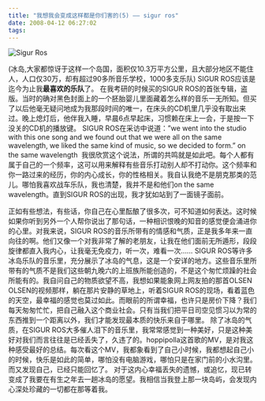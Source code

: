 ```yaml
---
title: "我想我会变成这样都是你们害的(5) —— sigur ros"
date: 2008-04-12 06:27:02
tags:
---
```


![Sigur Ros](../../../images/2008/sigurtop.jpg) 

(冰岛,大家都惊讶于这样一个岛国，面积仅10.3万平方公里，且大部分地区不能住人，人口仅30万，却有超过90多所音乐学校，1000多支乐队) SIGUR ROS应该是迄今为止我**最喜欢的乐队**了。 在我考研的时候买的SIGUR ROS的首张专辑，盗版。当时的确对黑色封面上的一个胚胎婴儿里面藏着怎么样的音乐一无所知。但买了以后他毫无疑问地成为我那段时间的唯一，在床头的CD机里几乎没有取出来过。晚上熄灯后，他伴我入睡，早晨6点早起床，习惯赖在床上一会，于是按一下没关的CD机的播放键。 SIGUR ROS在采访中说道：”we went into the studio with this one song and we found out that we were all on the same wavelength, we liked the same kind of music, so we decided to form.” on the same wavelength  我很欣赏这个说法，所谓的共鸣就是如此吧。每个人都有属于自己的一个频率，这可以用来解释有些音乐打动别人却不打动你。这个频率和你一路过来的经历，你的内心成长，你的性格相关。我自认我绝不是朋克那类的范儿。哪怕我喜欢战车乐队，我也清楚，我并不是和他们on the same wavelength。直到SIGUR ROS的出现，我才犹如站到了一面镜子面前。 

正如有些想法，有些话，你自己在心里酝酿了很多次，可不知道如何表达。这时候如果你听到另外一个人帮你说出了那句话，一种相识恨晚的知音的感觉便会涌进你的心里。对我来说，SIGUR ROS的音乐所带有的情感和气质，正是我多年来一直向往的啊。他们又像一个对我非常了解的老朋友，让我在他们面前无所遁形，段段旋律都直入我内心，让我毫无免疫力，听一次，难看一次…… SIGUR ROS等许多冰岛乐队的音乐里，充分展示了冰岛的气息，这是一个安详的地方。这些音乐里所带有的气质不是我们这些朝九晚六的上班族所能创造的，不是这个匆忙烦躁的社会所能有的。我自问自己的物质欲望不高，我想如果能象网上网友拍的那首OLSEN OLSEN的视频那样，躺在那片安静的草地上，听着SIGUR ROS的现场，看着蓝色的天空，最幸福的感觉也莫过如此。而眼前的所谓幸福，也许只是房价下降？我们每天匆匆忙忙，把自己融入这个商业社会。只有当我们把平日司空见惯习以为常的东西推到一个距离以外，我们才能发现最本质的快乐来自于哪里。 除了冰岛的气质，在SIGUR ROS大多催人泪下的音乐里，我常常感觉到一种美好，只是这种美好对我们而言往往是已经丢失了，久违了的。hoppipolla这首歌的MV，是对我这种感受最好的总结。每次看这个MV，我都象看到了自己小时候，我都想起自己小的时候，快乐是如此的简单，哪怕没有电脑游戏，哪怕只是在家门前的小水沟里。而又发现自己，已经只能回忆了。 对于这内心幸福丢失的遗憾，或追忆，现已转变成了我要在有生之年去一趟冰岛的愿望。我相信当我登上那一块岛屿，会发现内心深处珍藏的一切都在那等着我。